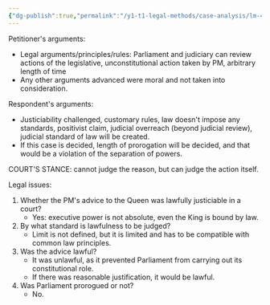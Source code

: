 ```yaml
---
{"dg-publish":true,"permalink":"/y1-t1-legal-methods/case-analysis/lm-4-02-r-vs-the-prime-minister/"}
---
```


Petitioner's arguments:
- Legal arguments/principles/rules: Parliament and judiciary can review actions of the legislative, unconstitutional action taken by PM, arbitrary length of time
- Any other arguments advanced were moral and not taken into consideration.

Respondent's arguments:
- Justiciability challenged, customary rules, law doesn't impose any standards, positivist claim, judicial overreach (beyond judicial review), judicial standard of law will be created.
- If this case is decided, length of prorogation will be decided, and that would be a violation of the separation of powers.

COURT'S STANCE: cannot judge the reason, but can judge the action itself.

Legal issues:
1. Whether the PM's advice to the Queen was lawfully justiciable in a court?
	- Yes: executive power is not absolute, even the King is bound by law.
2. By what standard is lawfulness to be judged?
	- Limit is not defined, but it is limited and has to be compatible with common law principles.
3. Was the advice lawful?
	- It was unlawful, as it prevented Parliament from carrying out its constitutional role.
	- If there was reasonable justification, it would be lawful.
4. Was Parliament prorogued or not?
	- No.
